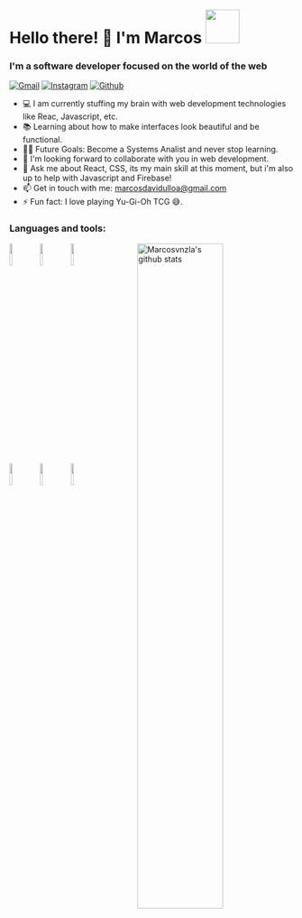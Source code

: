 # Hello there! 👋 I'm Marcos <img src="https://i.pinimg.com/originals/0a/93/f1/0a93f1860c438efd1ad61863d5d6d312.gif" width="60px" height="60px">

### I'm a software developer focused on the world of the web

[![Gmail](https://img.shields.io/badge/-Gmail-c14438?style=flat&logo=Gmail&logoColor=white)](mailto:marcosdavidulloa@gmail.com)
[![Instagram](https://img.shields.io/badge/-Instagram-c13584?style=flat&labelColor=c13584&logo=instagram&logoColor=white)](https://www.instagram.com/marcos_0796/)
[![Github](https://img.shields.io/badge/-Github-000?style=flat&logo=Github&logoColor=white)](https://github.com/Marcosvnzla)

- 💻 I am currently stuffing my brain with web development technologies like Reac, Javascript, etc.
- 📚 Learning about how to make interfaces look beautiful and be functional.
- 💪🏼 Future Goals: Become a Systems Analist and never stop learning.
- 👯 I'm looking forward to collaborate with you in web development.
- 🤔 Ask me about React, CSS, its my main skill at this moment, but i'm also up to help with Javascript and Firebase!
- 📫 Get in touch with me: marcosdavidulloa@gmail.com
- ⚡ Fun fact: I love playing Yu-Gi-Oh TCG 😅.

### Languages and tools:

<p>
  <a href="https://github.com/Marcosvnzla/">
    <img width="55%" align="right" alt="Marcosvnzla's github stats" src="https://github-readme-stats.vercel.app/api?username=Marcosvnzla&show_icons=true&theme=radical&count_private=true" />
  </a>
  <code><img width="10%" src="https://www.vectorlogo.zone/logos/reactjs/reactjs-ar21.svg"></code>
  <code><img width="10%" src="https://www.vectorlogo.zone/logos/javascript/javascript-horizontal.svg"></code>
  <code><img width="10%" src="https://www.vectorlogo.zone/logos/netlifyapp_watercss/netlifyapp_watercss-ar21.svg"></code>
  <br/>  
  <code><img width="10%" src="https://www.vectorlogo.zone/logos/vim/vim-ar21.svg"></code>
  <code><img width="10%" src="https://www.vectorlogo.zone/logos/linux/linux-ar21.svg"></code>
  <code><img width="10%" src="https://www.vectorlogo.zone/logos/visualstudio_code/visualstudio_code-ar21.svg"></code>
</p>
